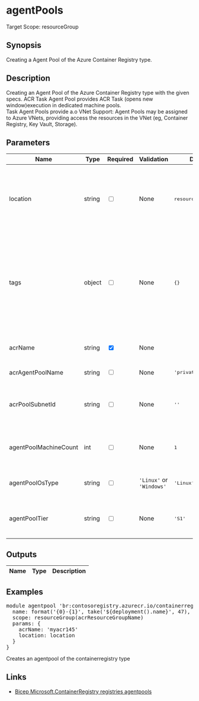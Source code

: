 # agentPools

Target Scope: resourceGroup

## Synopsis
Creating a Agent Pool of the Azure Container Registry type.

## Description
Creating an Agent Pool of the Azure Container Registry type with the given specs. ACR Task Agent Pool provides ACR Task (opens new window)execution in dedicated machine pools.<br>
Task Agent Pools provide a.o VNet Support: Agent Pools may be assigned to Azure VNets, providing access the resources in the VNet (eg, Container Registry, Key Vault, Storage).

## Parameters
| Name | Type | Required | Validation | Default value | Description |
| -- |  -- | -- | -- | -- | -- |
| location | string | <input type="checkbox"> | None | <pre>resourceGroup().location</pre> | Specifies the Azure location where the resource should be created. Defaults to the resourcegroup location. |
| tags | object | <input type="checkbox"> | None | <pre>{}</pre> | The tags to apply to this resource. This is an object with key/value pairs.<br>Example:<br>{<br>&nbsp;&nbsp;&nbsp;FirstTag: myvalue<br>&nbsp;&nbsp;&nbsp;SecondTag: another value<br>} |
| acrName | string | <input type="checkbox" checked> | None | <pre></pre> | The name of the existing container registry. |
| acrAgentPoolName | string | <input type="checkbox"> | None | <pre>'private-pool'</pre> | The name of the agent pool |
| acrPoolSubnetId | string | <input type="checkbox"> | None | <pre>''</pre> | The resource id of the subnet the agent pool can be integrated in. |
| agentPoolMachineCount | int | <input type="checkbox"> | None | <pre>1</pre> | The number of virtual machines of the agent pool. |
| agentPoolOsType | string | <input type="checkbox"> | `'Linux'` or `'Windows'` | <pre>'Linux'</pre> | The type of OS for the agent machine |
| agentPoolTier | string | <input type="checkbox"> | None | <pre>'S1'</pre> | The tier of the agent machines of the agent pool. |
## Outputs
| Name | Type | Description |
| -- |  -- | -- |
## Examples
<pre>
module agentpool 'br:contosoregistry.azurecr.io/containerregistry/registries/agentpools:latest' = {
  name: format('{0}-{1}', take('${deployment().name}', 47), 'acragentpool')
  scope: resourceGroup(acrResourceGroupName)
  params: {
    acrName: 'myacr145'
    location: location
  }
}
</pre>
<p>Creates an agentpool of the containerregistry type</p>

## Links
- [Bicep Microsoft.ContainerRegistry registries agentpools](https://learn.microsoft.com/en-us/azure/templates/microsoft.containerregistry/registries/agentpools?pivots=deployment-language-bicep)


